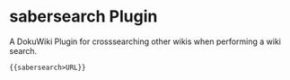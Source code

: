 # sabersearch Plugin

A DokuWiki Plugin for crosssearching other wikis when performing a wiki search.

```
{{sabersearch>URL}}
```

